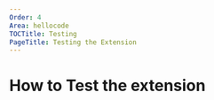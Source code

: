 ```yaml
---
Order: 4
Area: hellocode
TOCTitle: Testing
PageTitle: Testing the Extension
---
```


# How to Test the extension